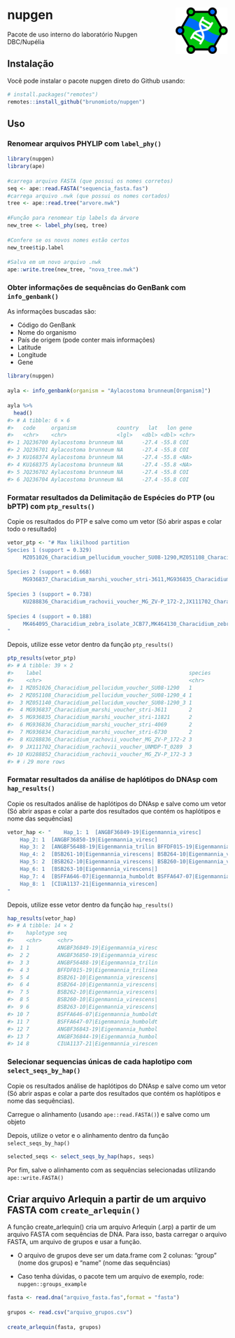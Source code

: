 
<!-- README.md is generated from README.Rmd. Please edit that file -->

# nupgen <a href="https://brunomioto.github.io/nupgen/"><img src="man/figures/logo.png" align="right" height="106" /></a>

<!-- badges: start -->
<!-- badges: end -->

Pacote de uso interno do laboratório Nupgen DBC/Nupélia

## Instalação

Você pode instalar o pacote nupgen direto do Github usando:

``` r
# install.packages("remotes")
remotes::install_github("brunomioto/nupgen")
```

## Uso

### Renomear arquivos PHYLIP com `label_phy()`

``` r
library(nupgen)
library(ape)

#carrega arquivo FASTA (que possui os nomes corretos)
seq <- ape::read.FASTA("sequencia_fasta.fas")
#carrega arquivo .nwk (que possui os nomes cortados)
tree <- ape::read.tree("arvore.nwk")

#Função para renomear tip labels da árvore
new_tree <- label_phy(seq, tree)

#Confere se os novos nomes estão certos
new_tree$tip.label

#Salva em um novo arquivo .nwk
ape::write.tree(new_tree, "nova_tree.nwk")
```

### Obter informações de sequências do GenBank com `info_genbank()`

As informações buscadas são:

- Código do GenBank
- Nome do organismo
- País de origem (pode conter mais informações)
- Latitude
- Longitude
- Gene

``` r
library(nupgen)

ayla <- info_genbank(organism = "Aylacostoma brunneum[Organism]")

ayla %>% 
  head()
#> # A tibble: 6 × 6
#>   code     organism             country   lat   lon gene 
#>   <chr>    <chr>                <lgl>   <dbl> <dbl> <chr>
#> 1 JQ236700 Aylacostoma brunneum NA      -27.4 -55.8 COI  
#> 2 JQ236701 Aylacostoma brunneum NA      -27.4 -55.8 COI  
#> 3 KU168374 Aylacostoma brunneum NA      -27.4 -55.8 <NA> 
#> 4 KU168375 Aylacostoma brunneum NA      -27.4 -55.8 <NA> 
#> 5 JQ236702 Aylacostoma brunneum NA      -27.4 -55.8 COI  
#> 6 JQ236704 Aylacostoma brunneum NA      -27.4 -55.8 COI
```

### Formatar resultados da Delimitação de Espécies do PTP (ou bPTP) com `ptp_results()`

Copie os resultados do PTP e salve como um vetor (Só abrir aspas e colar
todo o resultado)

``` r
vetor_ptp <- "# Max likilhood partition 
Species 1 (support = 0.329)
     MZ051026_Characidium_pellucidum_voucher_SU08-1290,MZ051108_Characidium_pellucidum_voucher_SU08-1290_4,MZ051140_Characidium_pellucidum_voucher_SU08-1290_3

Species 2 (support = 0.668)
     MG936837_Characidium_marshi_voucher_stri-3611,MG936835_Characidium_marshi_voucher_stri-11821,MG936836_Characidium_marshi_voucher_stri-4069,MG936834_Characidium_marshi_voucher_stri-6730

Species 3 (support = 0.738)
     KU288836_Characidium_rachovii_voucher_MG_ZV-P_172-2,JX111702_Characidium_rachovii_voucher_UNMDP-T_0289,KU288852_Characidium_rachovii_voucher_MG_ZV-P_172-3,KU288835_Characidium_rachovii_voucher_MG_ZV-P_172-1,KU288853_Characidium_rachovii_voucher_MG_ZV-P_172-4,KU288854_Characidium_rachovii_voucher_MG_ZV-P_172-5,KU289033_Characidium_rachovii_voucher_MG_ZV-P_309

Species 4 (support = 0.188)
     MK464095_Characidium_zebra_isolate_JCB77,MK464130_Characidium_zebra_isolate_JCB286,MK464156_Characidium_zebra_isolate_JCB354,MK464155_Characidium_zebra_isolate_JCB352,MK464153_Characidium_zebra_isolate_JCB349,MK464093_Characidium_zebra_isolate_JCB70,MK464047_Characidium_fasciatum_isolate_CIUnB884_a,MK464134_Characidium_zebra_isolate_JCB298,MK464048_Characidium_fasciatum_isolate_CIUnB884_b,MK464137_Characidium_zebra_isolate_JCB311,MK464135_Characidium_zebra_isolate_JCB299,MK464092_Characidium_zebra_isolate_JCB69,MK464125_Characidium_zebra_isolate_JCB220,MK464040_Characidium_zebra_isolate_CIUnB846_2,MK464152_Characidium_zebra_isolate_JCB348,MK464138_Characidium_zebra_isolate_JCB315,MK464131_Characidium_zebra_isolate_JCB287,MK464126_Characidium_zebra_isolate_JCB221,MK464139_Characidium_zebra_isolate_JCB316,MK464154_Characidium_zebra_isolate_JCB351,MK464094_Characidium_zebra_isolate_JCB76,MK464039_Characidium_zebra_isolate_CIUnB846_1,MK464132_Characidium_zebra_isolate_JCB294,MK464133_Characidium_zebra_isolate_JCB297,MK464140_Characidium_zebra_isolate_JCB317
"
```

Depois, utilize esse vetor dentro da função `ptp_results()`

``` r
ptp_results(vetor_ptp)
#> # A tibble: 39 × 2
#>    label                                               species
#>    <chr>                                               <chr>  
#>  1 MZ051026_Characidium_pellucidum_voucher_SU08-1290   1      
#>  2 MZ051108_Characidium_pellucidum_voucher_SU08-1290_4 1      
#>  3 MZ051140_Characidium_pellucidum_voucher_SU08-1290_3 1      
#>  4 MG936837_Characidium_marshi_voucher_stri-3611       2      
#>  5 MG936835_Characidium_marshi_voucher_stri-11821      2      
#>  6 MG936836_Characidium_marshi_voucher_stri-4069       2      
#>  7 MG936834_Characidium_marshi_voucher_stri-6730       2      
#>  8 KU288836_Characidium_rachovii_voucher_MG_ZV-P_172-2 3      
#>  9 JX111702_Characidium_rachovii_voucher_UNMDP-T_0289  3      
#> 10 KU288852_Characidium_rachovii_voucher_MG_ZV-P_172-3 3      
#> # ℹ 29 more rows
```

### Formatar resultados da análise de haplótipos do DNAsp com `hap_results()`

Copie os resultados análise de haplótipos do DNAsp e salve como um vetor
(Só abrir aspas e colar a parte dos resultados que contém os haplótipos
e nome das sequências)

``` r
vetor_hap <- "    Hap_1: 1  [ANGBF36849-19|Eigenmannia_viresc]
    Hap_2: 1  [ANGBF36850-19|Eigenmannia_viresc]
    Hap_3: 2  [ANGBF56488-19|Eigenmannia_trilin BFFDF015-19|Eigenmannia_trilinea]
    Hap_4: 2  [BSB261-10|Eigenmannia_virescens| BSB264-10|Eigenmannia_virescens|]
    Hap_5: 2  [BSB262-10|Eigenmannia_virescens| BSB260-10|Eigenmannia_virescens|]
    Hap_6: 1  [BSB263-10|Eigenmannia_virescens|]
    Hap_7: 4  [BSFFA646-07|Eigenmannia_humboldt BSFFA647-07|Eigenmannia_humboldt ANGBF36843-19|Eigenmannia_humbol ANGBF36844-19|Eigenmannia_humbol]
    Hap_8: 1  [CIUA1137-21|Eigenmannia_virescen]
"
```

Depois, utilize esse vetor dentro da função `hap_results()`

``` r
hap_results(vetor_hap)
#> # A tibble: 14 × 2
#>    haplotype seq                             
#>    <chr>     <chr>                           
#>  1 1         ANGBF36849-19|Eigenmannia_viresc
#>  2 2         ANGBF36850-19|Eigenmannia_viresc
#>  3 3         ANGBF56488-19|Eigenmannia_trilin
#>  4 3         BFFDF015-19|Eigenmannia_trilinea
#>  5 4         BSB261-10|Eigenmannia_virescens|
#>  6 4         BSB264-10|Eigenmannia_virescens|
#>  7 5         BSB262-10|Eigenmannia_virescens|
#>  8 5         BSB260-10|Eigenmannia_virescens|
#>  9 6         BSB263-10|Eigenmannia_virescens|
#> 10 7         BSFFA646-07|Eigenmannia_humboldt
#> 11 7         BSFFA647-07|Eigenmannia_humboldt
#> 12 7         ANGBF36843-19|Eigenmannia_humbol
#> 13 7         ANGBF36844-19|Eigenmannia_humbol
#> 14 8         CIUA1137-21|Eigenmannia_virescen
```

### Selecionar sequencias únicas de cada haplotipo com `select_seqs_by_hap()`

Copie os resultados análise de haplótipos do DNAsp e salve como um vetor
(Só abrir aspas e colar a parte dos resultados que contém os haplótipos
e nome das sequências).

Carregue o alinhamento (usando `ape::read.FASTA()`) e salve como um
objeto

Depois, utilize o vetor e o alinhamento dentro da função
`select_seqs_by_hap()`

``` r
selected_seqs <- select_seqs_by_hap(haps, seqs)
```

Por fim, salve o alinhamento com as sequências selecionadas utilizando
`ape::write.FASTA()`

## Criar arquivo Arlequin a partir de um arquivo FASTA com `create_arlequin()`

A função create_arlequin() cria um arquivo Arlequin (.arp) a partir de
um arquivo FASTA com sequências de DNA. Para isso, basta carregar o
arquivo FASTA, um arquivo de grupos e usar a função.

- O arquivo de grupos deve ser um data.frame com 2 colunas: “group”
  (nome dos grupos) e “name” (nome das sequências)

- Caso tenha dúvidas, o pacote tem um arquivo de exemplo, rode:
  `nupgen::groups_example`

``` r
fasta <- read.dna("arquivo_fasta.fas",format = "fasta")

grupos <- read.csv("arquivo_grupos.csv")

create_arlequin(fasta, grupos)
```
